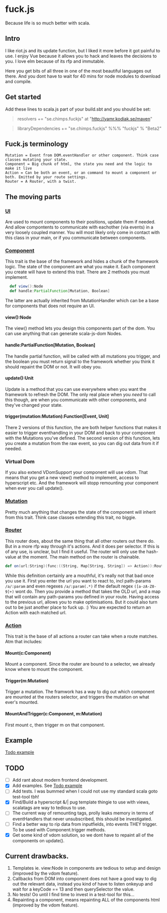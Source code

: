 # fuck.js
Because life is so much better with scala.

## Intro

I like riot.js and its update function, but I liked it more before it got painful to use.
I enjoy Vue because it allows you to hack and leaves the decisions to you.
I love elm because of its rfp and immutable.

Here you get bits of all three in one of the most beautiful languages out there. And you dont have to wait for 40 mins for node modules to download and compile.

## Get started

Add these lines to scala.js part of your build.sbt and you should be set:

> resolvers += "se.chimps.fuckjs" at "http://yamr.kodiak.se/maven"

> libraryDependencies += "se.chimps.fuckjs" %%% "fuckjs" % "Beta2"


## Fuck.js terminology

    Mutation = Event from DOM.eventHandler or other component. Think case classes mutating your state.
    Component = Big chunk of html, the state you need and the logic to make it live
    Action = Can be both an event, or an command to mount a component or both. Emitted by your route settings.
    Router = A Router, with a twist.

## The moving parts

### [UI](se/chimps/fuckjs/UI.scala)

Are used to mount components to their positions, update them if needed. 
And allow compontents to communicate with eachother (via events) in a very loosely coupled manner.
You will most likely only come in contact with this class in your main, or if you communicate between components.

### [Component](se/chimps/fuckjs/Component.scala)

This trait is the base of the framework and hides a chunk of the framework logic. 
The state of the component are what you make it.
Each component you create will have to extend this trait. There are 2 methods you must implement.
```scala
  def view():Node
  def handle:PartialFunction[Mutation, Boolean]
```
The latter are actually inherited from MutationHandler which can be a base for components that does not require an UI.

#### view():Node
The view() method lets you design this components part of the dom. You can use anything that can generate scala-js-dom Nodes.

#### handle:PartialFunction[Mutation, Boolean]
The handle partial function, will be called with all mutations you trigger, and the boolean you must return signal to the framework whether you think it should repaint the DOM or not. It will obey you.

#### update():Unit
Update is a method that you can use everywhere when you want the framework to refresh the DOM. The only real place when you _need_ to call this though, are when you communicate with other components, and they've changed your state.

#### trigger(mutation:Mutation):Function[Event, Unit]
There 2 versions of this function, the are both helper functions that makes it easier to trigger eventhandling in your DOM and back to your component with the Mutations you've defined.
The second version of this function, lets you create a mutation from the raw event, so you can dig out data from it if needed.

### Virtual Dom

If you also extend VDomSupport your component will use vdom. That means that you get a new view() method to implement, access to hyperscript etc. And the framework will stopp remounting your component when ever you call update().

### [Mutation](se/chimps/fuckjs/Mutation.scala)

Pretty much anything that changes the state of the component will inherit from this trait. Think case classes extending this trait, no biggie.

### [Router](se/chimps/fuckjs/Router.scala)

This router does, about the same thing that all other routers out there do. But in a more rfp way through it's actions. And it does per selector. If this is of any use, is unclear, but I find it useful.
The router will only use the hash-value at the moment. The main method on the router is chainable.
```scala
def on(url:String)(func:((String, Map[String, String]) => Action)):Router
```
While this definition certainly are a mouthful, it's really not that bad once you use it.
First you enter the url you want to react to, incl path-params ```/a/:param``` and even regexes ```/a/:param(.*)``` if the default regex ```([a-zA-Z0-9]+)``` wont do. Then you provide a method that takes the OLD url, and a map that will contain any path-params you defined in your route. Having access to the previous url, allows you to make optimisations. But it could also turn out to be just another place to fuck up. :) You are expected to return an Action with each matched url.

### [Action](se/chimps/fuckjs/Action.scala)

This trait is the base of all actions a router can take when a route matches.
Atm that includes:

#### Mount(c:Component)
Mount a component. Since the router are bound to a selector, we already know where to mount the component.

#### Trigger(m:Mutation)
Trigger a mutation. The framwork has a way to dig out which component are mounted at the routers selector, and triggers the mutation on what ever's mounted.

#### MountAndTrigger(c:Component, m:Mutation)
First mount c, then trigger m on that component.

## Example

[Todo example](https://github.com/Meduzz/fuck.js-todo-example)

## TODO

- [ ] Add rant about modern frontend development.
- [x] Add examples. See [Todo example](https://github.com/Meduzz/fuck.js-todo-example)
- [ ] Add tests. I was bummed when I could not use my standard scala goto test-tool tbh!
- [x] Find/Build a hyperscript &/| pug template thingie to use with views, scalatags are way to tedious to use.
- [ ] The current way of remounting tags, prolly leaks memory in terms of eventHandlers that never unsubscribed, this should be investigated.
- [ ] Find a better way to rip data from inputfields, into events THEY trigger. To be used with Component.trigger methods.
- [x] Get some kind of vdom solution, so we dont have to repaint all of the components on update().

## Current drawbacks.

1. Templates ie. view:Node in components are tedious to setup and design (improved by the vdom feature).
2. Callbacks from DOM into component does not have a good way to dig out the relevant data, instead you kind of have to listen onkeyup and wait for a keyCode == 13 and then querySelector the value.
3. No tests! Oo until I find time to invest in a test-tool for this...
4. Repainting a component, means repainting ALL of the components html (improved by the vdom feature).